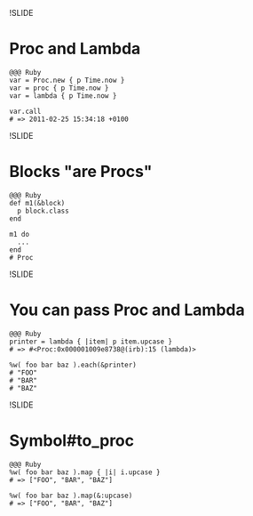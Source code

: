 !SLIDE
# Proc and Lambda

    @@@ Ruby
    var = Proc.new { p Time.now }
    var = proc { p Time.now }
    var = lambda { p Time.now }

    var.call
    # => 2011-02-25 15:34:18 +0100

!SLIDE
# Blocks "are Procs"

    @@@ Ruby
    def m1(&block)
      p block.class
    end
    
    m1 do
      ...
    end
    # Proc


!SLIDE
# You can pass Proc and Lambda

    @@@ Ruby
    printer = lambda { |item| p item.upcase }
    # => #<Proc:0x000001009e8738@(irb):15 (lambda)>
    
    %w( foo bar baz ).each(&printer)
    # "FOO"
    # "BAR"
    # "BAZ"


!SLIDE
# Symbol#to_proc

    @@@ Ruby
    %w( foo bar baz ).map { |i| i.upcase }
    # => ["FOO", "BAR", "BAZ"]
    
    %w( foo bar baz ).map(&:upcase)
    # => ["FOO", "BAR", "BAZ"]
    